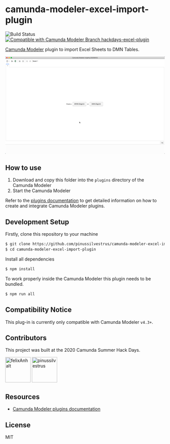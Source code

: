 # camunda-modeler-excel-import-plugin

![Build Status](https://github.com/pinussilvestrus/camunda-modeler-excel-import-plugin/workflows/ci/badge.svg) [![Compatible with Camunda Modeler Branch hackdays-excel-plugin](https://img.shields.io/badge/Camunda%20Modeler-4.3+-blue.svg)](https://github.com/camunda/camunda-modeler)

[Camunda Modeler](https://github.com/camunda/camunda-modeler/) plugin to import Excel Sheets to DMN Tables.

![Screencast](./docs/screencast.gif)

## How to use

1. Download and copy this folder into the `plugins` directory of the Camunda Modeler
2. Start the Camunda Modeler

Refer to the [plugins documentation](https://github.com/camunda/camunda-modeler/tree/master/docs/plugins#plugging-into-the-camunda-modeler) to get detailed information on how to create and integrate Camunda Modeler plugins.

## Development Setup

Firstly, clone this repository to your machine
```bash
$ git clone https://github.com/pinussilvestrus/camunda-modeler-excel-import-plugin.git
$ cd camunda-modeler-excel-import-plugin
```

Install all dependencies

```bash
$ npm install
```

To work properly inside the Camunda Modeler this plugin needs to be bundled.

```bash
$ npm run all
```

## Compatibility Notice

This plug-in is currently only compatible with Camunda Modeler `v4.3+`.

## Contributors

This project was built at the 2020 Camunda Summer Hack Days.

<a href="https://github.com/felixAnhalt"><img src="https://avatars2.githubusercontent.com/u/40368420?s=460&v=4" title="felixAnhalt" width="80" height="80"></a> <a href="https://github.com/pinussilvestrus"><img src="https://avatars1.githubusercontent.com/u/9433996?s=460&u=0426fea4ffc99242b620874ae84e8920ad643cdc&v=4" title="pinussilvestrus" width="80" height="80"></a>

## Resources

* [Camunda Modeler plugins documentation](https://github.com/camunda/camunda-modeler/tree/master/docs/plugins#plugging-into-the-camunda-modeler)


## License

MIT
